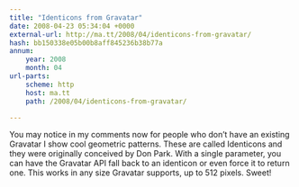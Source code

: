 ```yaml
---
title: "Identicons from Gravatar"
date: 2008-04-23 05:34:04 +0000
external-url: http://ma.tt/2008/04/identicons-from-gravatar/
hash: bb150338e05b00b8aff845236b38b77a
annum:
    year: 2008
    month: 04
url-parts:
    scheme: http
    host: ma.tt
    path: /2008/04/identicons-from-gravatar/

---
```


You may notice in my comments now for people who don’t have an existing Gravatar I show cool geometric patterns. These are called Identicons and they were originally conceived by Don Park. With a single parameter, you can have the Gravatar API fall back to an identicon or even force it to return one. This works in any size Gravatar supports, up to 512 pixels. Sweet!

